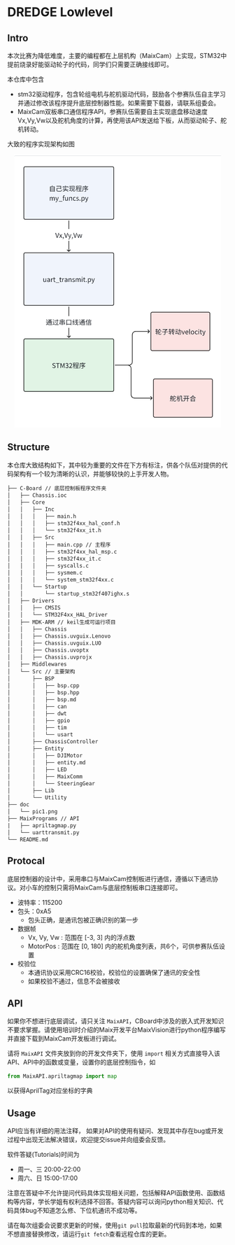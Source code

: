 # DREDGE Lowlevel
## Intro
本次比赛为降低难度，主要的编程都在上层机构（MaixCam）上实现，STM32中提前烧录好能驱动轮子的代码，同学们只需要正确接线即可。

本仓库中包含

- stm32驱动程序，包含轮组电机与舵机驱动代码，鼓励各个参赛队伍自主学习并通过修改该程序提升底层控制器性能。如果需要下载器，请联系组委会。
- MaixCam双板串口通信程序API，参赛队伍需要自主实现底盘移动速度Vx,Vy,Vw以及舵机角度的计算，再使用该API发送给下板，从而驱动轮子、舵机转动。

大致的程序实现架构如图
<center><img src="Doc/pic1.png"></center>

## Structure
本仓库大致结构如下，其中较为重要的文件在下方有标注，供各个队伍对提供的代码架构有一个较为清晰的认识，并能够较快的上手开发人物。

```
├── C-Board // 底层控制板程序文件夹
│   ├── Chassis.ioc
│   ├── Core
│   │   ├── Inc
│   │   │   ├── main.h
│   │   │   ├── stm32f4xx_hal_conf.h
│   │   │   └── stm32f4xx_it.h
│   │   ├── Src
│   │   │   ├── main.cpp // 主程序
│   │   │   ├── stm32f4xx_hal_msp.c
│   │   │   ├── stm32f4xx_it.c
│   │   │   ├── syscalls.c
│   │   │   ├── sysmem.c
│   │   │   └── system_stm32f4xx.c
│   │   └── Startup
│   │       └── startup_stm32f407ighx.s
│   ├── Drivers
│   │   ├── CMSIS
│   │   └── STM32F4xx_HAL_Driver
│   ├── MDK-ARM // keil生成可运行项目
│   │   ├── Chassis
│   │   ├── Chassis.uvguix.Lenovo
│   │   ├── Chassis.uvguix.LUO
│   │   ├── Chassis.uvoptx
│   │   ├── Chassis.uvprojx
│   ├── Middlewares
│   └── Src // 主要架构
│       ├── BSP
│       │   ├── bsp.cpp
│       │   ├── bsp.hpp
│       │   ├── bsp.md
│       │   ├── can
│       │   ├── dwt
│       │   ├── gpio
│       │   ├── tim
│       │   └── usart
│       ├── ChassisController
│       ├── Entity
│       │   ├── DJIMotor
│       │   ├── entity.md
│       │   ├── LED
│       │   ├── MaixComm
│       │   └── SteeringGear
│       ├── Lib
│       └── Utility
├── doc
│   └── pic1.png
├── MaixPrograms // API
|   ├── apriltagmap.py
│   └── uarttransmit.py
└── README.md
```
## Protocal
底层控制器的设计中，采用串口与MaixCam控制板进行通信，遵循以下通讯协议。对小车的控制只需将MaixCam与底层控制板串口连接即可。
- 波特率：115200
- 包头：0xA5
    -  包头正确，是通讯包被正确识别的第一步
- 数据帧
    - Vx, Vy, Vw : 范围在 [-3, 3] 内的浮点数
    - MotorPos : 范围在 [0, 180] 内的舵机角度列表，共6个，可供参赛队伍设置
- 校验位
    - 本通讯协议采用CRC16校验，校验位的设置确保了通讯的安全性
    - 如果校验不通过，信息不会被接收

 ## API
 如果你不想进行底层调试，请只关注 `MaixAPI`，CBoard中涉及的嵌入式开发知识不要求掌握。请使用培训时介绍的Maix开发平台MaixVision进行python程序编写并直接下载到MaixCam开发板进行调试。

 请将 `MaixAPI` 文件夹放到你的开发文件夹下，使用 `import` 相关方式直接导入该API、API中的函数或变量，设置你的底层控制指令，如
 ```python
 from MaixAPI.apriltagmap import map
 ```
 以获得AprilTag对应坐标的字典

## Usage
 API应当有详细的用法注释， 如果对API的使用有疑问、发现其中存在bug或开发过程中出现无法解决错误，欢迎提交issue并向组委会反馈。

 软件答疑(Tutorials)时间为
 - 周一、三 20:00-22:00
 - 周六、日 15:00-17:00
 
 注意在答疑中不允许提问代码具体实现相关问题，包括解释API函数使用、函数结构等内容，学长学姐有权利选择不回答。答疑内容可以询问python相关知识、代码具体bug不知道怎么修、下位机通讯不成功等。

 请在每次组委会说要求更新的时候，使用`git pull`拉取最新的代码到本地，如果不想直接替换修改，请运行`git fetch`查看远程仓库的更新。

